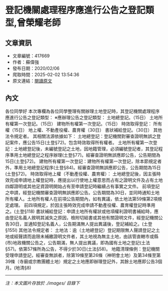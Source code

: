 # 登記機關處理程序應進行公告之登記類型,曾榮耀老師

## 文章資訊
- 文章編號：417669
- 作者：蘇偉強
- 發布日期：2020/02/06
- 爬取時間：2025-02-02 13:54:36
- 原文連結：[閱讀原文](https://real-estate.get.com.tw/Columns/detail.aspx?no=417669)

## 內文
各位同學好
本次專欄為各位同學整理有關辦理土地登記時，其登記機關處理程序應進行公告之登記類型：
※應辦理公告之登記類型：
土地總登記。（15日）
土地所有權第一次登記。（15日）
建物所有權第一次登記。（15日）
時效取得登記：
所有權（15日）
地上權、不動產役權、農育權（30日）
書狀補給登記。（30日）
其他法令規定者。
其相關法源依據如下：
土地總登記：登記機關對審查證明無誤之登記案件，應公告15日(土登§72)。包含時效取得所有權者。
土地所有權第一次登記：土地總登記後，未編號登記之土地，因地籍管理，必須編號登記者，其登記程序準用土地總登記之程序辦理(土登§77)。經審查證明無誤應即公告，公告期間為15日(土登§72)。
建物所有權第一次登記：建物所有權第一次登記，除本節規定者外，準用土地總登記程序(土登§84)。經審查證明無誤應即公告，公告期間為15日(土登§72)。
時效取得地上權（不動產役權、農育權）：
土地總登記後，因主張時效完成申請地上權登記時，應提出以行使地上權意思而占有之證明文件及占有土地四鄰證明或其他足資證明開始占有至申請登記時繼續占有事實之文件。
前項登記之申請，經登記機關審查證明無誤應即公告。公告期間為30日，並同時通知土地所有權人。土地所有權人在前項公告期間內，如有異議，依土地法第59條第2項規定處理。
前四項規定，於因主張時效完成申請不動產役權、農育權登記時準用之。(土登§118)
書狀補給登記：申請土地所有權狀或他項權利證明書補給時，應由登記名義人敘明其滅失之原因，檢附切結書或其他有關證明文件，經登記機關公告30日，並通知登記名義人，公告期滿無人提出異議後，登記補給之。(土登§155I)
其他法令規定者：
土地法：逾（土地總登記）登記期限無人聲請登記之土地或經聲請而逾限未補繳證明文件者，其土地視為無主土地，由該管直轄市或縣(市)地政機關公告之，公告期滿，無人提出異議，即為國有土地之登記(土法§57)。依第57條所為公告，不得少於30日(土法§58)。
地籍清理條例：登記機關受理申請登記，經審查無誤者，除第19條至第26條（神明會土地）及第34條至第39條（寺廟或宗教團體土地）規定之土地應即辦理登記外，其餘土地應即公告3個月。(地清§8)

---
*注：本文圖片存放於 ./images/ 目錄下*
